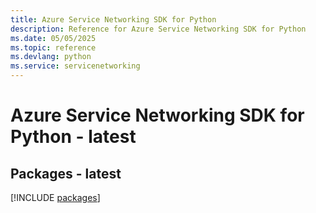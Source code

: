 ```yaml
---
title: Azure Service Networking SDK for Python
description: Reference for Azure Service Networking SDK for Python
ms.date: 05/05/2025
ms.topic: reference
ms.devlang: python
ms.service: servicenetworking
---
```

# Azure Service Networking SDK for Python - latest
## Packages - latest
[!INCLUDE [packages](service-networking-index.md)]